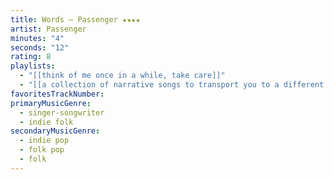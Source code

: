 ```yaml
---
title: Words — Passenger ★★★★
artist: Passenger
minutes: "4"
seconds: "12"
rating: 8
playlists:
  - "[[think of me once in a while, take care]]"
  - "[[a collection of narrative songs to transport you to a different world]]"
favoritesTrackNumber:
primaryMusicGenre:
  - singer-songwriter
  - indie folk
secondaryMusicGenre:
  - indie pop
  - folk pop
  - folk
---
```

